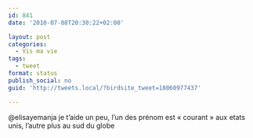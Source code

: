 ```yaml
---
id: 841
date: '2010-07-08T20:30:22+02:00'

layout: post
categories:
  - Vis ma vie
tags:
  - tweet
format: status
publish_social: no
guid: 'http://tweets.local/?birdsite_tweet=18060977437'

---
```


@elisayemanja je t’aide un peu, l’un des prénom est « courant » aux etats unis, l’autre plus au sud du globe